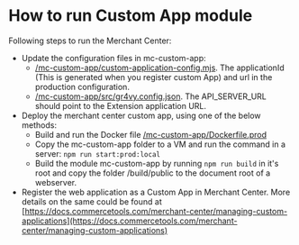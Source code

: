 # How to run Custom App module

Following steps to run the Merchant Center:

- Update the configuration files in mc-custom-app:
  - [/mc-custom-app/custom-application-config.mjs](/mc-custom-app/custom-application-config.mjs). The applicationId (This is generated when you register custom App) and url in the production configuration.
  - [/mc-custom-app/src/gr4vy.config.json](/mc-custom-app/src/gr4vy.config.json). The API_SERVER_URL should point to the Extension application URL.
- Deploy the merchant center custom app, using one of the below methods:
  - Build and run the Docker file [/mc-custom-app/Dockerfile.prod](/mc-custom-app/Dockerfile.prod)
  - Copy the mc-custom-app folder to a VM and run the command in a server: `npm run start:prod:local`
  - Build the module mc-custom-app by running `npm run build` in it's root and copy the folder /build/public to the document root of a webserver.
- Register the web application as a Custom App in Merchant Center. More details on the same could be found at [https://docs.commercetools.com/merchant-center/managing-custom-applications](https://docs.commercetools.com/merchant-center/managing-custom-applications)
